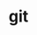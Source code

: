 ---
title: "git"
layout: cache
categories: [package, develop]
meta: {"versions": ["2.45.1", "2.45.2"], "compilers": ["apple-clang@=15.0.0", "cce@=15.0.1", "gcc@=10.2.1", "gcc@=11.1.0", "gcc@=11.4.0", "gcc@=7.3.1", "gcc@=7.5.0", "gcc@=9.4.0", "intel@=2021.10.0", "oneapi@=2024.2.0"], "oss": ["amzn2", "centos7", "rhel8", "ubuntu18.04", "ubuntu20.04", "ubuntu22.04", "ventura"], "platforms": ["darwin", "linux"], "targets": ["aarch64", "neoverse_n1", "neoverse_v1", "neoverse_v2", "ppc64le", "x86_64_v3", "x86_64_v4", "zen4"], "stacks": ["aws-isc", "aws-isc-aarch64", "aws-pcluster-x86_64_v4", "data-vis-sdk", "developer-tools", "developer-tools-manylinux2014", "e4s", "e4s-cray-rhel", "e4s-neoverse-v2", "e4s-neoverse_v1", "e4s-oneapi", "e4s-power", "e4s-rocm-external", "ml-darwin-aarch64-mps", "ml-linux-x86_64-cpu", "ml-linux-x86_64-cuda", "ml-linux-x86_64-rocm", "radiuss", "root"], "num_specs": 95, "num_specs_by_stack": {"root": 95, "ml-darwin-aarch64-mps": 2, "aws-isc-aarch64": 4, "aws-isc": 2, "aws-pcluster-x86_64_v4": 4, "developer-tools-manylinux2014": 2, "e4s-cray-rhel": 2, "developer-tools": 3, "radiuss": 2, "e4s-power": 4, "data-vis-sdk": 2, "e4s-neoverse_v1": 2, "e4s-neoverse-v2": 2, "e4s": 4, "ml-linux-x86_64-rocm": 2, "ml-linux-x86_64-cpu": 2, "e4s-rocm-external": 2, "ml-linux-x86_64-cuda": 2, "e4s-oneapi": 4}}
spec_details: [{"hash": "cepflbzjx2xcvz3cnag422jxgap2lvci", "compiler": "apple-clang@=15.0.0", "versions": ["2.45.2"], "os": "ventura", "platform": "darwin", "target": "aarch64", "variants": ["build_system=autotools", "+man", "+nls", "+perl", "+subtree", "~svn", "~tcltk"], "stacks": ["root", "ml-darwin-aarch64-mps"], "size": "-", "tarball": "https://binaries.spack.io/develop/build_cache/darwin-ventura-aarch64/apple-clang-15.0.0/git-2.45.2/darwin-ventura-aarch64-apple-clang-15.0.0-git-2.45.2-cepflbzjx2xcvz3cnag422jxgap2lvci.spack"}, {"hash": "ooc2ahzwbmnlo6fmulkovjmgmibmegds", "compiler": "apple-clang@=15.0.0", "versions": ["2.45.2"], "os": "ventura", "platform": "darwin", "target": "aarch64", "variants": ["build_system=autotools", "+man", "+nls", "+perl", "+subtree", "~svn", "~tcltk"], "stacks": ["root"], "size": "-", "tarball": "https://binaries.spack.io/develop/build_cache/darwin-ventura-aarch64/apple-clang-15.0.0/git-2.45.2/darwin-ventura-aarch64-apple-clang-15.0.0-git-2.45.2-ooc2ahzwbmnlo6fmulkovjmgmibmegds.spack"}, {"hash": "j65aowarewdokiio4wiqmzcz4yd3ihhh", "compiler": "apple-clang@=15.0.0", "versions": ["2.45.2"], "os": "ventura", "platform": "darwin", "target": "aarch64", "variants": ["build_system=autotools", "+man", "+nls", "+perl", "+subtree", "~svn", "~tcltk"], "stacks": ["root"], "size": "-", "tarball": "https://binaries.spack.io/develop/build_cache/darwin-ventura-aarch64/apple-clang-15.0.0/git-2.45.2/darwin-ventura-aarch64-apple-clang-15.0.0-git-2.45.2-j65aowarewdokiio4wiqmzcz4yd3ihhh.spack"}, {"hash": "62nloxzdzvydjhrbqhgh3d4efrab2nkn", "compiler": "apple-clang@=15.0.0", "versions": ["2.45.2"], "os": "ventura", "platform": "darwin", "target": "aarch64", "variants": ["build_system=autotools", "+man", "+nls", "+perl", "+subtree", "~svn", "~tcltk"], "stacks": ["root", "ml-darwin-aarch64-mps"], "size": "-", "tarball": "https://binaries.spack.io/develop/build_cache/darwin-ventura-aarch64/apple-clang-15.0.0/git-2.45.2/darwin-ventura-aarch64-apple-clang-15.0.0-git-2.45.2-62nloxzdzvydjhrbqhgh3d4efrab2nkn.spack"}, {"hash": "lfrvzo2wmfstb2kiybjc3k64fsafbj54", "compiler": "apple-clang@=15.0.0", "versions": ["2.45.2"], "os": "ventura", "platform": "darwin", "target": "aarch64", "variants": ["build_system=autotools", "+man", "+nls", "+perl", "+subtree", "~svn", "~tcltk"], "stacks": ["root"], "size": "-", "tarball": "https://binaries.spack.io/develop/build_cache/darwin-ventura-aarch64/apple-clang-15.0.0/git-2.45.2/darwin-ventura-aarch64-apple-clang-15.0.0-git-2.45.2-lfrvzo2wmfstb2kiybjc3k64fsafbj54.spack"}, {"hash": "yrtbssyyllvvk2ai3dx3crq25v4yrss6", "compiler": "gcc@=7.3.1", "versions": ["2.45.2"], "os": "amzn2", "platform": "linux", "target": "aarch64", "variants": ["build_system=autotools", "+man", "+nls", "+perl", "+subtree", "~svn", "~tcltk"], "stacks": ["root", "aws-isc-aarch64"], "size": "-", "tarball": "https://binaries.spack.io/develop/build_cache/linux-amzn2-aarch64/gcc-7.3.1/git-2.45.2/linux-amzn2-aarch64-gcc-7.3.1-git-2.45.2-yrtbssyyllvvk2ai3dx3crq25v4yrss6.spack"}, {"hash": "stlibac7eybyvxknrfqgwmr24x54f32x", "compiler": "gcc@=7.3.1", "versions": ["2.45.2"], "os": "amzn2", "platform": "linux", "target": "aarch64", "variants": ["build_system=autotools", "+man", "+nls", "+perl", "+subtree", "~svn", "~tcltk"], "stacks": ["root"], "size": "-", "tarball": "https://binaries.spack.io/develop/build_cache/linux-amzn2-aarch64/gcc-7.3.1/git-2.45.2/linux-amzn2-aarch64-gcc-7.3.1-git-2.45.2-stlibac7eybyvxknrfqgwmr24x54f32x.spack"}, {"hash": "axpifmd7eitt4wpkznyhoayftueaxmhg", "compiler": "gcc@=7.3.1", "versions": ["2.45.2"], "os": "amzn2", "platform": "linux", "target": "aarch64", "variants": ["build_system=autotools", "+man", "+nls", "+perl", "+subtree", "~svn", "~tcltk"], "stacks": ["root", "aws-isc-aarch64"], "size": "-", "tarball": "https://binaries.spack.io/develop/build_cache/linux-amzn2-aarch64/gcc-7.3.1/git-2.45.2/linux-amzn2-aarch64-gcc-7.3.1-git-2.45.2-axpifmd7eitt4wpkznyhoayftueaxmhg.spack"}, {"hash": "kmpvgd2d3jbvvr73ztwh7aplct4qpmqp", "compiler": "gcc@=7.3.1", "versions": ["2.45.2"], "os": "amzn2", "platform": "linux", "target": "aarch64", "variants": ["build_system=autotools", "+man", "+nls", "+perl", "+subtree", "~svn", "~tcltk"], "stacks": ["root"], "size": "-", "tarball": "https://binaries.spack.io/develop/build_cache/linux-amzn2-aarch64/gcc-7.3.1/git-2.45.2/linux-amzn2-aarch64-gcc-7.3.1-git-2.45.2-kmpvgd2d3jbvvr73ztwh7aplct4qpmqp.spack"}, {"hash": "dxqnzsryvkmkllmgsrn2zdemcr6hysgf", "compiler": "gcc@=7.3.1", "versions": ["2.45.2"], "os": "amzn2", "platform": "linux", "target": "aarch64", "variants": ["build_system=autotools", "+man", "+nls", "+perl", "+subtree", "~svn", "~tcltk"], "stacks": ["root"], "size": "-", "tarball": "https://binaries.spack.io/develop/build_cache/linux-amzn2-aarch64/gcc-7.3.1/git-2.45.2/linux-amzn2-aarch64-gcc-7.3.1-git-2.45.2-dxqnzsryvkmkllmgsrn2zdemcr6hysgf.spack"}, {"hash": "ykaa2dvpmsvsprt3fkhszkkjgu3hxaog", "compiler": "gcc@=7.3.1", "versions": ["2.45.2"], "os": "amzn2", "platform": "linux", "target": "neoverse_n1", "variants": ["build_system=autotools", "+man", "+nls", "+perl", "+subtree", "~svn", "~tcltk"], "stacks": ["root", "aws-isc-aarch64"], "size": "-", "tarball": "https://binaries.spack.io/develop/build_cache/linux-amzn2-neoverse_n1/gcc-7.3.1/git-2.45.2/linux-amzn2-neoverse_n1-gcc-7.3.1-git-2.45.2-ykaa2dvpmsvsprt3fkhszkkjgu3hxaog.spack"}, {"hash": "lcokoqerxzdwtdjmbhmdwleiqeydza2z", "compiler": "gcc@=7.3.1", "versions": ["2.45.2"], "os": "amzn2", "platform": "linux", "target": "neoverse_n1", "variants": ["build_system=autotools", "+man", "+nls", "+perl", "+subtree", "~svn", "~tcltk"], "stacks": ["root", "aws-isc-aarch64"], "size": "-", "tarball": "https://binaries.spack.io/develop/build_cache/linux-amzn2-neoverse_n1/gcc-7.3.1/git-2.45.2/linux-amzn2-neoverse_n1-gcc-7.3.1-git-2.45.2-lcokoqerxzdwtdjmbhmdwleiqeydza2z.spack"}, {"hash": "uhuonextbrraqd5kz65kegwfxsqaeeyr", "compiler": "gcc@=7.3.1", "versions": ["2.45.2"], "os": "amzn2", "platform": "linux", "target": "neoverse_n1", "variants": ["build_system=autotools", "+man", "+nls", "+perl", "+subtree", "~svn", "~tcltk"], "stacks": ["root"], "size": "-", "tarball": "https://binaries.spack.io/develop/build_cache/linux-amzn2-neoverse_n1/gcc-7.3.1/git-2.45.2/linux-amzn2-neoverse_n1-gcc-7.3.1-git-2.45.2-uhuonextbrraqd5kz65kegwfxsqaeeyr.spack"}, {"hash": "fdabo5y3swazgb2zvk35iuq7f4e634l7", "compiler": "gcc@=7.3.1", "versions": ["2.45.2"], "os": "amzn2", "platform": "linux", "target": "neoverse_n1", "variants": ["build_system=autotools", "+man", "+nls", "+perl", "+subtree", "~svn", "~tcltk"], "stacks": ["root"], "size": "-", "tarball": "https://binaries.spack.io/develop/build_cache/linux-amzn2-neoverse_n1/gcc-7.3.1/git-2.45.2/linux-amzn2-neoverse_n1-gcc-7.3.1-git-2.45.2-fdabo5y3swazgb2zvk35iuq7f4e634l7.spack"}, {"hash": "dsii5pxeud4r3hfaxzr7gfdqmqfjnycv", "compiler": "gcc@=7.3.1", "versions": ["2.45.2"], "os": "amzn2", "platform": "linux", "target": "neoverse_n1", "variants": ["build_system=autotools", "+man", "+nls", "+perl", "+subtree", "~svn", "~tcltk"], "stacks": ["root"], "size": "-", "tarball": "https://binaries.spack.io/develop/build_cache/linux-amzn2-neoverse_n1/gcc-7.3.1/git-2.45.2/linux-amzn2-neoverse_n1-gcc-7.3.1-git-2.45.2-dsii5pxeud4r3hfaxzr7gfdqmqfjnycv.spack"}, {"hash": "x32lomhxdjazmo5rngey3l3ksaceqbwe", "compiler": "gcc@=7.3.1", "versions": ["2.45.2"], "os": "amzn2", "platform": "linux", "target": "x86_64_v3", "variants": ["build_system=autotools", "+man", "+nls", "+perl", "+subtree", "~svn", "~tcltk"], "stacks": ["aws-isc", "root"], "size": "-", "tarball": "https://binaries.spack.io/develop/build_cache/linux-amzn2-x86_64_v3/gcc-7.3.1/git-2.45.2/linux-amzn2-x86_64_v3-gcc-7.3.1-git-2.45.2-x32lomhxdjazmo5rngey3l3ksaceqbwe.spack"}, {"hash": "gx2lshtvyqay7ql6bmmdyv3t26lbokxk", "compiler": "gcc@=7.3.1", "versions": ["2.45.2"], "os": "amzn2", "platform": "linux", "target": "x86_64_v3", "variants": ["build_system=autotools", "+man", "+nls", "+perl", "+subtree", "~svn", "~tcltk"], "stacks": ["root"], "size": "-", "tarball": "https://binaries.spack.io/develop/build_cache/linux-amzn2-x86_64_v3/gcc-7.3.1/git-2.45.2/linux-amzn2-x86_64_v3-gcc-7.3.1-git-2.45.2-gx2lshtvyqay7ql6bmmdyv3t26lbokxk.spack"}, {"hash": "6rttd4epogpkkug4nozov7d4g5cozce3", "compiler": "gcc@=7.3.1", "versions": ["2.45.2"], "os": "amzn2", "platform": "linux", "target": "x86_64_v3", "variants": ["build_system=autotools", "+man", "+nls", "+perl", "+subtree", "~svn", "~tcltk"], "stacks": ["root"], "size": "-", "tarball": "https://binaries.spack.io/develop/build_cache/linux-amzn2-x86_64_v3/gcc-7.3.1/git-2.45.2/linux-amzn2-x86_64_v3-gcc-7.3.1-git-2.45.2-6rttd4epogpkkug4nozov7d4g5cozce3.spack"}, {"hash": "ceegesrrbzv7tfixbdvrkqjwcbpywm54", "compiler": "gcc@=7.3.1", "versions": ["2.45.2"], "os": "amzn2", "platform": "linux", "target": "x86_64_v3", "variants": ["build_system=autotools", "+man", "+nls", "+perl", "+subtree", "~svn", "~tcltk"], "stacks": ["root"], "size": "-", "tarball": "https://binaries.spack.io/develop/build_cache/linux-amzn2-x86_64_v3/gcc-7.3.1/git-2.45.2/linux-amzn2-x86_64_v3-gcc-7.3.1-git-2.45.2-ceegesrrbzv7tfixbdvrkqjwcbpywm54.spack"}, {"hash": "xbj24whsqjzqcarwirkzg3dg33uqus35", "compiler": "gcc@=7.3.1", "versions": ["2.45.2"], "os": "amzn2", "platform": "linux", "target": "x86_64_v3", "variants": ["build_system=autotools", "+man", "+nls", "+perl", "+subtree", "~svn", "~tcltk"], "stacks": ["aws-isc", "root"], "size": "-", "tarball": "https://binaries.spack.io/develop/build_cache/linux-amzn2-x86_64_v3/gcc-7.3.1/git-2.45.2/linux-amzn2-x86_64_v3-gcc-7.3.1-git-2.45.2-xbj24whsqjzqcarwirkzg3dg33uqus35.spack"}, {"hash": "oecfqlhbcmkwmu3dj3uijkxcxjdecdw2", "compiler": "intel@=2021.10.0", "versions": ["2.45.2"], "os": "amzn2", "platform": "linux", "target": "x86_64_v3", "variants": ["build_system=autotools", "+man", "+nls", "+perl", "+subtree", "~svn", "~tcltk"], "stacks": ["root"], "size": "-", "tarball": "https://binaries.spack.io/develop/build_cache/linux-amzn2-x86_64_v3/intel-2021.10.0/git-2.45.2/linux-amzn2-x86_64_v3-intel-2021.10.0-git-2.45.2-oecfqlhbcmkwmu3dj3uijkxcxjdecdw2.spack"}, {"hash": "2qsuwqbhgupxynzhkz6qfiavewcqrhot", "compiler": "intel@=2021.10.0", "versions": ["2.45.2"], "os": "amzn2", "platform": "linux", "target": "x86_64_v3", "variants": ["build_system=autotools", "+man", "+nls", "+perl", "+subtree", "~svn", "~tcltk"], "stacks": ["root", "aws-pcluster-x86_64_v4"], "size": "-", "tarball": "https://binaries.spack.io/develop/build_cache/linux-amzn2-x86_64_v3/intel-2021.10.0/git-2.45.2/linux-amzn2-x86_64_v3-intel-2021.10.0-git-2.45.2-2qsuwqbhgupxynzhkz6qfiavewcqrhot.spack"}, {"hash": "56wcquwhj4sngchjliu36kwsofl2umbl", "compiler": "intel@=2021.10.0", "versions": ["2.45.2"], "os": "amzn2", "platform": "linux", "target": "x86_64_v3", "variants": ["build_system=autotools", "+man", "+nls", "+perl", "+subtree", "~svn", "~tcltk"], "stacks": ["root", "aws-pcluster-x86_64_v4"], "size": "-", "tarball": "https://binaries.spack.io/develop/build_cache/linux-amzn2-x86_64_v3/intel-2021.10.0/git-2.45.2/linux-amzn2-x86_64_v3-intel-2021.10.0-git-2.45.2-56wcquwhj4sngchjliu36kwsofl2umbl.spack"}, {"hash": "ojlfdtt7uxjfbq6hwrxoviypxsbq45az", "compiler": "intel@=2021.10.0", "versions": ["2.45.2"], "os": "amzn2", "platform": "linux", "target": "x86_64_v3", "variants": ["build_system=autotools", "+man", "+nls", "+perl", "+subtree", "~svn", "~tcltk"], "stacks": ["root"], "size": "-", "tarball": "https://binaries.spack.io/develop/build_cache/linux-amzn2-x86_64_v3/intel-2021.10.0/git-2.45.2/linux-amzn2-x86_64_v3-intel-2021.10.0-git-2.45.2-ojlfdtt7uxjfbq6hwrxoviypxsbq45az.spack"}, {"hash": "plsiaex7ffn5f2b734232kepn74s5plq", "compiler": "intel@=2021.10.0", "versions": ["2.45.2"], "os": "amzn2", "platform": "linux", "target": "x86_64_v3", "variants": ["build_system=autotools", "+man", "+nls", "+perl", "+subtree", "~svn", "~tcltk"], "stacks": ["root"], "size": "-", "tarball": "https://binaries.spack.io/develop/build_cache/linux-amzn2-x86_64_v3/intel-2021.10.0/git-2.45.2/linux-amzn2-x86_64_v3-intel-2021.10.0-git-2.45.2-plsiaex7ffn5f2b734232kepn74s5plq.spack"}, {"hash": "7ai4sjuxucodm33iaaul2355epli3c5j", "compiler": "intel@=2021.10.0", "versions": ["2.45.2"], "os": "amzn2", "platform": "linux", "target": "x86_64_v4", "variants": ["build_system=autotools", "+man", "+nls", "+perl", "+subtree", "~svn", "~tcltk"], "stacks": ["root", "aws-pcluster-x86_64_v4"], "size": "-", "tarball": "https://binaries.spack.io/develop/build_cache/linux-amzn2-x86_64_v4/intel-2021.10.0/git-2.45.2/linux-amzn2-x86_64_v4-intel-2021.10.0-git-2.45.2-7ai4sjuxucodm33iaaul2355epli3c5j.spack"}, {"hash": "mdxst7qcrp6i5wdcaucs4yoj6ajxb3yf", "compiler": "intel@=2021.10.0", "versions": ["2.45.2"], "os": "amzn2", "platform": "linux", "target": "x86_64_v4", "variants": ["build_system=autotools", "+man", "+nls", "+perl", "+subtree", "~svn", "~tcltk"], "stacks": ["root"], "size": "-", "tarball": "https://binaries.spack.io/develop/build_cache/linux-amzn2-x86_64_v4/intel-2021.10.0/git-2.45.2/linux-amzn2-x86_64_v4-intel-2021.10.0-git-2.45.2-mdxst7qcrp6i5wdcaucs4yoj6ajxb3yf.spack"}, {"hash": "222jvzlejljzsaa26e5kjj27fnoti7hy", "compiler": "intel@=2021.10.0", "versions": ["2.45.2"], "os": "amzn2", "platform": "linux", "target": "x86_64_v4", "variants": ["build_system=autotools", "+man", "+nls", "+perl", "+subtree", "~svn", "~tcltk"], "stacks": ["root"], "size": "-", "tarball": "https://binaries.spack.io/develop/build_cache/linux-amzn2-x86_64_v4/intel-2021.10.0/git-2.45.2/linux-amzn2-x86_64_v4-intel-2021.10.0-git-2.45.2-222jvzlejljzsaa26e5kjj27fnoti7hy.spack"}, {"hash": "oub4xn3e3vamqwlhkl7o5cdnydmqc5sl", "compiler": "intel@=2021.10.0", "versions": ["2.45.2"], "os": "amzn2", "platform": "linux", "target": "x86_64_v4", "variants": ["build_system=autotools", "+man", "+nls", "+perl", "+subtree", "~svn", "~tcltk"], "stacks": ["root"], "size": "-", "tarball": "https://binaries.spack.io/develop/build_cache/linux-amzn2-x86_64_v4/intel-2021.10.0/git-2.45.2/linux-amzn2-x86_64_v4-intel-2021.10.0-git-2.45.2-oub4xn3e3vamqwlhkl7o5cdnydmqc5sl.spack"}, {"hash": "xbzrz5mrgauzwy6onzaqxs56jhbiunj6", "compiler": "intel@=2021.10.0", "versions": ["2.45.2"], "os": "amzn2", "platform": "linux", "target": "x86_64_v4", "variants": ["build_system=autotools", "+man", "+nls", "+perl", "+subtree", "~svn", "~tcltk"], "stacks": ["root", "aws-pcluster-x86_64_v4"], "size": "-", "tarball": "https://binaries.spack.io/develop/build_cache/linux-amzn2-x86_64_v4/intel-2021.10.0/git-2.45.2/linux-amzn2-x86_64_v4-intel-2021.10.0-git-2.45.2-xbzrz5mrgauzwy6onzaqxs56jhbiunj6.spack"}, {"hash": "nvadw4ayqmmweacyevhbr7eafwincx3a", "compiler": "gcc@=10.2.1", "versions": ["2.45.2"], "os": "centos7", "platform": "linux", "target": "x86_64_v3", "variants": ["build_system=autotools", "+man", "+nls", "+perl", "+subtree", "~svn", "~tcltk"], "stacks": ["root"], "size": "-", "tarball": "https://binaries.spack.io/develop/build_cache/linux-centos7-x86_64_v3/gcc-10.2.1/git-2.45.2/linux-centos7-x86_64_v3-gcc-10.2.1-git-2.45.2-nvadw4ayqmmweacyevhbr7eafwincx3a.spack"}, {"hash": "6oumy6rbkiwgjg4sx3cohwueg5y25ohh", "compiler": "gcc@=10.2.1", "versions": ["2.45.2"], "os": "centos7", "platform": "linux", "target": "x86_64_v3", "variants": ["build_system=autotools", "+man", "+nls", "+perl", "+subtree", "~svn", "~tcltk"], "stacks": ["root"], "size": "-", "tarball": "https://binaries.spack.io/develop/build_cache/linux-centos7-x86_64_v3/gcc-10.2.1/git-2.45.2/linux-centos7-x86_64_v3-gcc-10.2.1-git-2.45.2-6oumy6rbkiwgjg4sx3cohwueg5y25ohh.spack"}, {"hash": "ybkyn3bnsj7rathou4gvo6gqftbcy5du", "compiler": "gcc@=10.2.1", "versions": ["2.45.2"], "os": "centos7", "platform": "linux", "target": "x86_64_v3", "variants": ["build_system=autotools", "+man", "+nls", "+perl", "+subtree", "~svn", "~tcltk"], "stacks": ["root", "developer-tools-manylinux2014"], "size": "-", "tarball": "https://binaries.spack.io/develop/build_cache/linux-centos7-x86_64_v3/gcc-10.2.1/git-2.45.2/linux-centos7-x86_64_v3-gcc-10.2.1-git-2.45.2-ybkyn3bnsj7rathou4gvo6gqftbcy5du.spack"}, {"hash": "uci7wssvw4mlcgh3jm4zkg7gbihcfzy3", "compiler": "gcc@=10.2.1", "versions": ["2.45.2"], "os": "centos7", "platform": "linux", "target": "x86_64_v3", "variants": ["build_system=autotools", "+man", "+nls", "+perl", "+subtree", "~svn", "~tcltk"], "stacks": ["root"], "size": "-", "tarball": "https://binaries.spack.io/develop/build_cache/linux-centos7-x86_64_v3/gcc-10.2.1/git-2.45.2/linux-centos7-x86_64_v3-gcc-10.2.1-git-2.45.2-uci7wssvw4mlcgh3jm4zkg7gbihcfzy3.spack"}, {"hash": "y2223duyjfpwwyhjmcn5b75hv2busr6f", "compiler": "gcc@=10.2.1", "versions": ["2.45.2"], "os": "centos7", "platform": "linux", "target": "x86_64_v3", "variants": ["build_system=autotools", "+man", "+nls", "+perl", "+subtree", "~svn", "~tcltk"], "stacks": ["root", "developer-tools-manylinux2014"], "size": "-", "tarball": "https://binaries.spack.io/develop/build_cache/linux-centos7-x86_64_v3/gcc-10.2.1/git-2.45.2/linux-centos7-x86_64_v3-gcc-10.2.1-git-2.45.2-y2223duyjfpwwyhjmcn5b75hv2busr6f.spack"}, {"hash": "jucodyuc5ggn75mnwa4syqoul55nqgzl", "compiler": "cce@=15.0.1", "versions": ["2.45.2"], "os": "rhel8", "platform": "linux", "target": "zen4", "variants": ["build_system=autotools", "+man", "+nls", "+perl", "+subtree", "~svn", "~tcltk"], "stacks": ["root", "e4s-cray-rhel"], "size": "-", "tarball": "https://binaries.spack.io/develop/build_cache/linux-rhel8-zen4/cce-15.0.1/git-2.45.2/linux-rhel8-zen4-cce-15.0.1-git-2.45.2-jucodyuc5ggn75mnwa4syqoul55nqgzl.spack"}, {"hash": "3v3tkousesdzwn2z2hbz3jabshenhgx3", "compiler": "cce@=15.0.1", "versions": ["2.45.2"], "os": "rhel8", "platform": "linux", "target": "zen4", "variants": ["build_system=autotools", "+man", "+nls", "+perl", "+subtree", "~svn", "~tcltk"], "stacks": ["root"], "size": "-", "tarball": "https://binaries.spack.io/develop/build_cache/linux-rhel8-zen4/cce-15.0.1/git-2.45.2/linux-rhel8-zen4-cce-15.0.1-git-2.45.2-3v3tkousesdzwn2z2hbz3jabshenhgx3.spack"}, {"hash": "lf3tva6jxtjuitgaovs6dh2bpoj4cl5h", "compiler": "cce@=15.0.1", "versions": ["2.45.2"], "os": "rhel8", "platform": "linux", "target": "zen4", "variants": ["build_system=autotools", "+man", "+nls", "+perl", "+subtree", "~svn", "~tcltk"], "stacks": ["root"], "size": "-", "tarball": "https://binaries.spack.io/develop/build_cache/linux-rhel8-zen4/cce-15.0.1/git-2.45.2/linux-rhel8-zen4-cce-15.0.1-git-2.45.2-lf3tva6jxtjuitgaovs6dh2bpoj4cl5h.spack"}, {"hash": "jyu5mmptrd7pxxkji3aqyhxnywfbldaj", "compiler": "cce@=15.0.1", "versions": ["2.45.2"], "os": "rhel8", "platform": "linux", "target": "zen4", "variants": ["build_system=autotools", "+man", "+nls", "+perl", "+subtree", "~svn", "~tcltk"], "stacks": ["root"], "size": "-", "tarball": "https://binaries.spack.io/develop/build_cache/linux-rhel8-zen4/cce-15.0.1/git-2.45.2/linux-rhel8-zen4-cce-15.0.1-git-2.45.2-jyu5mmptrd7pxxkji3aqyhxnywfbldaj.spack"}, {"hash": "lpan7g3fyfyvobmyzcavtorhyf4psvym", "compiler": "cce@=15.0.1", "versions": ["2.45.2"], "os": "rhel8", "platform": "linux", "target": "zen4", "variants": ["build_system=autotools", "+man", "+nls", "+perl", "+subtree", "~svn", "~tcltk"], "stacks": ["root", "e4s-cray-rhel"], "size": "-", "tarball": "https://binaries.spack.io/develop/build_cache/linux-rhel8-zen4/cce-15.0.1/git-2.45.2/linux-rhel8-zen4-cce-15.0.1-git-2.45.2-lpan7g3fyfyvobmyzcavtorhyf4psvym.spack"}, {"hash": "l3byq7i4er25fqxsrykvsp4ckxei7vhq", "compiler": "gcc@=7.5.0", "versions": ["2.45.1"], "os": "ubuntu18.04", "platform": "linux", "target": "x86_64_v3", "variants": ["build_system=autotools", "+man", "+nls", "+perl", "+subtree", "~svn", "~tcltk"], "stacks": ["root", "developer-tools"], "size": "-", "tarball": "https://binaries.spack.io/develop/build_cache/linux-ubuntu18.04-x86_64_v3/gcc-7.5.0/git-2.45.1/linux-ubuntu18.04-x86_64_v3-gcc-7.5.0-git-2.45.1-l3byq7i4er25fqxsrykvsp4ckxei7vhq.spack"}, {"hash": "vhy4zhcb3yuzojhgei5gfc7h64kzff2e", "compiler": "gcc@=7.5.0", "versions": ["2.45.1"], "os": "ubuntu18.04", "platform": "linux", "target": "x86_64_v3", "variants": ["build_system=autotools", "+man", "+nls", "+perl", "+subtree", "~svn", "~tcltk"], "stacks": ["root", "developer-tools"], "size": "-", "tarball": "https://binaries.spack.io/develop/build_cache/linux-ubuntu18.04-x86_64_v3/gcc-7.5.0/git-2.45.1/linux-ubuntu18.04-x86_64_v3-gcc-7.5.0-git-2.45.1-vhy4zhcb3yuzojhgei5gfc7h64kzff2e.spack"}, {"hash": "47ghxokmxgcrut2e2adkuauij27xp23z", "compiler": "gcc@=7.5.0", "versions": ["2.45.1"], "os": "ubuntu18.04", "platform": "linux", "target": "x86_64_v3", "variants": ["build_system=autotools", "+man", "+nls", "+perl", "+subtree", "~svn", "~tcltk"], "stacks": ["root", "developer-tools"], "size": "-", "tarball": "https://binaries.spack.io/develop/build_cache/linux-ubuntu18.04-x86_64_v3/gcc-7.5.0/git-2.45.1/linux-ubuntu18.04-x86_64_v3-gcc-7.5.0-git-2.45.1-47ghxokmxgcrut2e2adkuauij27xp23z.spack"}, {"hash": "2sj6rlq2e2vzz5ikot5rnz6v2wszyped", "compiler": "gcc@=7.5.0", "versions": ["2.45.2"], "os": "ubuntu18.04", "platform": "linux", "target": "x86_64_v3", "variants": ["build_system=autotools", "+man", "+nls", "+perl", "+subtree", "~svn", "~tcltk"], "stacks": ["root"], "size": "-", "tarball": "https://binaries.spack.io/develop/build_cache/linux-ubuntu18.04-x86_64_v3/gcc-7.5.0/git-2.45.2/linux-ubuntu18.04-x86_64_v3-gcc-7.5.0-git-2.45.2-2sj6rlq2e2vzz5ikot5rnz6v2wszyped.spack"}, {"hash": "pj7zogywqsqlz4qwnozz6cz5nxzqok25", "compiler": "gcc@=7.5.0", "versions": ["2.45.2"], "os": "ubuntu18.04", "platform": "linux", "target": "x86_64_v3", "variants": ["build_system=autotools", "+man", "+nls", "+perl", "+subtree", "~svn", "~tcltk"], "stacks": ["root", "radiuss"], "size": "-", "tarball": "https://binaries.spack.io/develop/build_cache/linux-ubuntu18.04-x86_64_v3/gcc-7.5.0/git-2.45.2/linux-ubuntu18.04-x86_64_v3-gcc-7.5.0-git-2.45.2-pj7zogywqsqlz4qwnozz6cz5nxzqok25.spack"}, {"hash": "rvok2t5ypvlyoeailtvczkobmivaidqh", "compiler": "gcc@=7.5.0", "versions": ["2.45.2"], "os": "ubuntu18.04", "platform": "linux", "target": "x86_64_v3", "variants": ["build_system=autotools", "+man", "+nls", "+perl", "+subtree", "~svn", "~tcltk"], "stacks": ["root"], "size": "-", "tarball": "https://binaries.spack.io/develop/build_cache/linux-ubuntu18.04-x86_64_v3/gcc-7.5.0/git-2.45.2/linux-ubuntu18.04-x86_64_v3-gcc-7.5.0-git-2.45.2-rvok2t5ypvlyoeailtvczkobmivaidqh.spack"}, {"hash": "kt7wwevbg37zxuzprychh7522ldlyech", "compiler": "gcc@=7.5.0", "versions": ["2.45.2"], "os": "ubuntu18.04", "platform": "linux", "target": "x86_64_v3", "variants": ["build_system=autotools", "+man", "+nls", "+perl", "+subtree", "~svn", "~tcltk"], "stacks": ["root", "radiuss"], "size": "-", "tarball": "https://binaries.spack.io/develop/build_cache/linux-ubuntu18.04-x86_64_v3/gcc-7.5.0/git-2.45.2/linux-ubuntu18.04-x86_64_v3-gcc-7.5.0-git-2.45.2-kt7wwevbg37zxuzprychh7522ldlyech.spack"}, {"hash": "rhaljhryim7ifjsvbucznyrreayiewc2", "compiler": "gcc@=7.5.0", "versions": ["2.45.2"], "os": "ubuntu18.04", "platform": "linux", "target": "x86_64_v3", "variants": ["build_system=autotools", "+man", "+nls", "+perl", "+subtree", "~svn", "~tcltk"], "stacks": ["root"], "size": "-", "tarball": "https://binaries.spack.io/develop/build_cache/linux-ubuntu18.04-x86_64_v3/gcc-7.5.0/git-2.45.2/linux-ubuntu18.04-x86_64_v3-gcc-7.5.0-git-2.45.2-rhaljhryim7ifjsvbucznyrreayiewc2.spack"}, {"hash": "hrs5pmua4fpiqqxgjfpoonhj4c7uygwi", "compiler": "gcc@=9.4.0", "versions": ["2.45.2"], "os": "ubuntu20.04", "platform": "linux", "target": "ppc64le", "variants": ["build_system=autotools", "+man", "+nls", "+perl", "+subtree", "~svn", "~tcltk"], "stacks": ["root"], "size": "-", "tarball": "https://binaries.spack.io/develop/build_cache/linux-ubuntu20.04-ppc64le/gcc-9.4.0/git-2.45.2/linux-ubuntu20.04-ppc64le-gcc-9.4.0-git-2.45.2-hrs5pmua4fpiqqxgjfpoonhj4c7uygwi.spack"}, {"hash": "h2dnwjws55dv7uvw7jodjetosdrwsitv", "compiler": "gcc@=9.4.0", "versions": ["2.45.2"], "os": "ubuntu20.04", "platform": "linux", "target": "ppc64le", "variants": ["build_system=autotools", "+man", "+nls", "+perl", "+subtree", "~svn", "~tcltk"], "stacks": ["root"], "size": "-", "tarball": "https://binaries.spack.io/develop/build_cache/linux-ubuntu20.04-ppc64le/gcc-9.4.0/git-2.45.2/linux-ubuntu20.04-ppc64le-gcc-9.4.0-git-2.45.2-h2dnwjws55dv7uvw7jodjetosdrwsitv.spack"}, {"hash": "pygftjdtszwoa6u2imtfk2zvqfomg2g6", "compiler": "gcc@=9.4.0", "versions": ["2.45.2"], "os": "ubuntu20.04", "platform": "linux", "target": "ppc64le", "variants": ["build_system=autotools", "+man", "+nls", "+perl", "+subtree", "~svn", "~tcltk"], "stacks": ["root"], "size": "-", "tarball": "https://binaries.spack.io/develop/build_cache/linux-ubuntu20.04-ppc64le/gcc-9.4.0/git-2.45.2/linux-ubuntu20.04-ppc64le-gcc-9.4.0-git-2.45.2-pygftjdtszwoa6u2imtfk2zvqfomg2g6.spack"}, {"hash": "x3jihde7lpsbvrybticw2qr6pxsddkod", "compiler": "gcc@=9.4.0", "versions": ["2.45.2"], "os": "ubuntu20.04", "platform": "linux", "target": "ppc64le", "variants": ["build_system=autotools", "+man", "+nls", "+perl", "+subtree", "~svn", "~tcltk"], "stacks": ["root", "e4s-power"], "size": "-", "tarball": "https://binaries.spack.io/develop/build_cache/linux-ubuntu20.04-ppc64le/gcc-9.4.0/git-2.45.2/linux-ubuntu20.04-ppc64le-gcc-9.4.0-git-2.45.2-x3jihde7lpsbvrybticw2qr6pxsddkod.spack"}, {"hash": "wkolvxingeumpd3rbkakut7co4aoktl7", "compiler": "gcc@=9.4.0", "versions": ["2.45.2"], "os": "ubuntu20.04", "platform": "linux", "target": "ppc64le", "variants": ["build_system=autotools", "+man", "+nls", "+perl", "+subtree", "~svn", "~tcltk"], "stacks": ["root", "e4s-power"], "size": "-", "tarball": "https://binaries.spack.io/develop/build_cache/linux-ubuntu20.04-ppc64le/gcc-9.4.0/git-2.45.2/linux-ubuntu20.04-ppc64le-gcc-9.4.0-git-2.45.2-wkolvxingeumpd3rbkakut7co4aoktl7.spack"}, {"hash": "6yaueiwfyxjooe6z4ghurhy2ewnybrsk", "compiler": "gcc@=9.4.0", "versions": ["2.45.2"], "os": "ubuntu20.04", "platform": "linux", "target": "ppc64le", "variants": ["build_system=autotools", "+man", "+nls", "+perl", "+subtree", "~svn", "~tcltk"], "stacks": ["root"], "size": "-", "tarball": "https://binaries.spack.io/develop/build_cache/linux-ubuntu20.04-ppc64le/gcc-9.4.0/git-2.45.2/linux-ubuntu20.04-ppc64le-gcc-9.4.0-git-2.45.2-6yaueiwfyxjooe6z4ghurhy2ewnybrsk.spack"}, {"hash": "hoieypqhbc5io5cpc2cdz2gbkmgtewgh", "compiler": "gcc@=9.4.0", "versions": ["2.45.2"], "os": "ubuntu20.04", "platform": "linux", "target": "ppc64le", "variants": ["build_system=autotools", "+man", "+nls", "+perl", "+subtree", "~svn", "~tcltk"], "stacks": ["root", "e4s-power"], "size": "-", "tarball": "https://binaries.spack.io/develop/build_cache/linux-ubuntu20.04-ppc64le/gcc-9.4.0/git-2.45.2/linux-ubuntu20.04-ppc64le-gcc-9.4.0-git-2.45.2-hoieypqhbc5io5cpc2cdz2gbkmgtewgh.spack"}, {"hash": "tgg2nvwqrksxrvmlfxbkubomo4mgfcpc", "compiler": "gcc@=9.4.0", "versions": ["2.45.2"], "os": "ubuntu20.04", "platform": "linux", "target": "ppc64le", "variants": ["build_system=autotools", "+man", "+nls", "+perl", "+subtree", "~svn", "~tcltk"], "stacks": ["root", "e4s-power"], "size": "-", "tarball": "https://binaries.spack.io/develop/build_cache/linux-ubuntu20.04-ppc64le/gcc-9.4.0/git-2.45.2/linux-ubuntu20.04-ppc64le-gcc-9.4.0-git-2.45.2-tgg2nvwqrksxrvmlfxbkubomo4mgfcpc.spack"}, {"hash": "l6epyefnpkirdudapl3sp4ce6xpi5szc", "compiler": "gcc@=9.4.0", "versions": ["2.45.2"], "os": "ubuntu20.04", "platform": "linux", "target": "ppc64le", "variants": ["build_system=autotools", "+man", "+nls", "+perl", "+subtree", "~svn", "~tcltk"], "stacks": ["root"], "size": "-", "tarball": "https://binaries.spack.io/develop/build_cache/linux-ubuntu20.04-ppc64le/gcc-9.4.0/git-2.45.2/linux-ubuntu20.04-ppc64le-gcc-9.4.0-git-2.45.2-l6epyefnpkirdudapl3sp4ce6xpi5szc.spack"}, {"hash": "mj4ec4sv2oqdc4g4nj3pqcvedm7lgw7z", "compiler": "gcc@=9.4.0", "versions": ["2.45.2"], "os": "ubuntu20.04", "platform": "linux", "target": "ppc64le", "variants": ["build_system=autotools", "+man", "+nls", "+perl", "+subtree", "~svn", "~tcltk"], "stacks": ["root"], "size": "-", "tarball": "https://binaries.spack.io/develop/build_cache/linux-ubuntu20.04-ppc64le/gcc-9.4.0/git-2.45.2/linux-ubuntu20.04-ppc64le-gcc-9.4.0-git-2.45.2-mj4ec4sv2oqdc4g4nj3pqcvedm7lgw7z.spack"}, {"hash": "brzfquarf56wnxtxlon7yw7snva5csza", "compiler": "gcc@=11.1.0", "versions": ["2.45.2"], "os": "ubuntu20.04", "platform": "linux", "target": "x86_64_v3", "variants": ["build_system=autotools", "+man", "+nls", "+perl", "+subtree", "~svn", "~tcltk"], "stacks": ["root", "data-vis-sdk"], "size": "-", "tarball": "https://binaries.spack.io/develop/build_cache/linux-ubuntu20.04-x86_64_v3/gcc-11.1.0/git-2.45.2/linux-ubuntu20.04-x86_64_v3-gcc-11.1.0-git-2.45.2-brzfquarf56wnxtxlon7yw7snva5csza.spack"}, {"hash": "fv75nmw2ww3fem7z4uil2ao5ltpksfep", "compiler": "gcc@=11.1.0", "versions": ["2.45.2"], "os": "ubuntu20.04", "platform": "linux", "target": "x86_64_v3", "variants": ["build_system=autotools", "+man", "+nls", "+perl", "+subtree", "~svn", "~tcltk"], "stacks": ["root"], "size": "-", "tarball": "https://binaries.spack.io/develop/build_cache/linux-ubuntu20.04-x86_64_v3/gcc-11.1.0/git-2.45.2/linux-ubuntu20.04-x86_64_v3-gcc-11.1.0-git-2.45.2-fv75nmw2ww3fem7z4uil2ao5ltpksfep.spack"}, {"hash": "4fo7rr2acvzyczscygafqy74tlxjqqdk", "compiler": "gcc@=11.1.0", "versions": ["2.45.2"], "os": "ubuntu20.04", "platform": "linux", "target": "x86_64_v3", "variants": ["build_system=autotools", "+man", "+nls", "+perl", "+subtree", "~svn", "~tcltk"], "stacks": ["root", "data-vis-sdk"], "size": "-", "tarball": "https://binaries.spack.io/develop/build_cache/linux-ubuntu20.04-x86_64_v3/gcc-11.1.0/git-2.45.2/linux-ubuntu20.04-x86_64_v3-gcc-11.1.0-git-2.45.2-4fo7rr2acvzyczscygafqy74tlxjqqdk.spack"}, {"hash": "t6crqayd2c37t6ezaeeixtatqpafhazt", "compiler": "gcc@=11.1.0", "versions": ["2.45.2"], "os": "ubuntu20.04", "platform": "linux", "target": "x86_64_v3", "variants": ["build_system=autotools", "+man", "+nls", "+perl", "+subtree", "~svn", "~tcltk"], "stacks": ["root"], "size": "-", "tarball": "https://binaries.spack.io/develop/build_cache/linux-ubuntu20.04-x86_64_v3/gcc-11.1.0/git-2.45.2/linux-ubuntu20.04-x86_64_v3-gcc-11.1.0-git-2.45.2-t6crqayd2c37t6ezaeeixtatqpafhazt.spack"}, {"hash": "q3mmmndeypirnzomggganqwtxnu6oszf", "compiler": "gcc@=11.1.0", "versions": ["2.45.2"], "os": "ubuntu20.04", "platform": "linux", "target": "x86_64_v3", "variants": ["build_system=autotools", "+man", "+nls", "+perl", "+subtree", "~svn", "~tcltk"], "stacks": ["root"], "size": "-", "tarball": "https://binaries.spack.io/develop/build_cache/linux-ubuntu20.04-x86_64_v3/gcc-11.1.0/git-2.45.2/linux-ubuntu20.04-x86_64_v3-gcc-11.1.0-git-2.45.2-q3mmmndeypirnzomggganqwtxnu6oszf.spack"}, {"hash": "yzbfmg2cbrkhoefsixnrizsz2poylyoi", "compiler": "gcc@=11.4.0", "versions": ["2.45.2"], "os": "ubuntu22.04", "platform": "linux", "target": "neoverse_v1", "variants": ["build_system=autotools", "+man", "+nls", "+perl", "+subtree", "~svn", "~tcltk"], "stacks": ["root", "e4s-neoverse_v1"], "size": "-", "tarball": "https://binaries.spack.io/develop/build_cache/linux-ubuntu22.04-neoverse_v1/gcc-11.4.0/git-2.45.2/linux-ubuntu22.04-neoverse_v1-gcc-11.4.0-git-2.45.2-yzbfmg2cbrkhoefsixnrizsz2poylyoi.spack"}, {"hash": "jypzphsrdafjrgcpf45ktkluky4b75rv", "compiler": "gcc@=11.4.0", "versions": ["2.45.2"], "os": "ubuntu22.04", "platform": "linux", "target": "neoverse_v1", "variants": ["build_system=autotools", "+man", "+nls", "+perl", "+subtree", "~svn", "~tcltk"], "stacks": ["root"], "size": "-", "tarball": "https://binaries.spack.io/develop/build_cache/linux-ubuntu22.04-neoverse_v1/gcc-11.4.0/git-2.45.2/linux-ubuntu22.04-neoverse_v1-gcc-11.4.0-git-2.45.2-jypzphsrdafjrgcpf45ktkluky4b75rv.spack"}, {"hash": "k2m3mu7k5isgjjxn5ipepbt3utswz6xw", "compiler": "gcc@=11.4.0", "versions": ["2.45.2"], "os": "ubuntu22.04", "platform": "linux", "target": "neoverse_v1", "variants": ["build_system=autotools", "+man", "+nls", "+perl", "+subtree", "~svn", "~tcltk"], "stacks": ["root", "e4s-neoverse_v1"], "size": "-", "tarball": "https://binaries.spack.io/develop/build_cache/linux-ubuntu22.04-neoverse_v1/gcc-11.4.0/git-2.45.2/linux-ubuntu22.04-neoverse_v1-gcc-11.4.0-git-2.45.2-k2m3mu7k5isgjjxn5ipepbt3utswz6xw.spack"}, {"hash": "o77clsg2rxlmipbb5kwpho2pue3iwo26", "compiler": "gcc@=11.4.0", "versions": ["2.45.2"], "os": "ubuntu22.04", "platform": "linux", "target": "neoverse_v1", "variants": ["build_system=autotools", "+man", "+nls", "+perl", "+subtree", "~svn", "~tcltk"], "stacks": ["root"], "size": "-", "tarball": "https://binaries.spack.io/develop/build_cache/linux-ubuntu22.04-neoverse_v1/gcc-11.4.0/git-2.45.2/linux-ubuntu22.04-neoverse_v1-gcc-11.4.0-git-2.45.2-o77clsg2rxlmipbb5kwpho2pue3iwo26.spack"}, {"hash": "equjze6o66ik4xalljzsqq5skwbliq3i", "compiler": "gcc@=11.4.0", "versions": ["2.45.2"], "os": "ubuntu22.04", "platform": "linux", "target": "neoverse_v1", "variants": ["build_system=autotools", "+man", "+nls", "+perl", "+subtree", "~svn", "~tcltk"], "stacks": ["root"], "size": "-", "tarball": "https://binaries.spack.io/develop/build_cache/linux-ubuntu22.04-neoverse_v1/gcc-11.4.0/git-2.45.2/linux-ubuntu22.04-neoverse_v1-gcc-11.4.0-git-2.45.2-equjze6o66ik4xalljzsqq5skwbliq3i.spack"}, {"hash": "mibydpbmx5folkktbqffcic6y2ne4fhi", "compiler": "gcc@=11.4.0", "versions": ["2.45.2"], "os": "ubuntu22.04", "platform": "linux", "target": "neoverse_v2", "variants": ["build_system=autotools", "+man", "+nls", "+perl", "+subtree", "~svn", "~tcltk"], "stacks": ["root"], "size": "-", "tarball": "https://binaries.spack.io/develop/build_cache/linux-ubuntu22.04-neoverse_v2/gcc-11.4.0/git-2.45.2/linux-ubuntu22.04-neoverse_v2-gcc-11.4.0-git-2.45.2-mibydpbmx5folkktbqffcic6y2ne4fhi.spack"}, {"hash": "ivburk6vfdw47pfbwp74ov64gdh3at73", "compiler": "gcc@=11.4.0", "versions": ["2.45.2"], "os": "ubuntu22.04", "platform": "linux", "target": "neoverse_v2", "variants": ["build_system=autotools", "+man", "+nls", "+perl", "+subtree", "~svn", "~tcltk"], "stacks": ["root", "e4s-neoverse-v2"], "size": "-", "tarball": "https://binaries.spack.io/develop/build_cache/linux-ubuntu22.04-neoverse_v2/gcc-11.4.0/git-2.45.2/linux-ubuntu22.04-neoverse_v2-gcc-11.4.0-git-2.45.2-ivburk6vfdw47pfbwp74ov64gdh3at73.spack"}, {"hash": "ouldoq6rvovisgkqtw4blzdpfprgesdk", "compiler": "gcc@=11.4.0", "versions": ["2.45.2"], "os": "ubuntu22.04", "platform": "linux", "target": "neoverse_v2", "variants": ["build_system=autotools", "+man", "+nls", "+perl", "+subtree", "~svn", "~tcltk"], "stacks": ["root"], "size": "-", "tarball": "https://binaries.spack.io/develop/build_cache/linux-ubuntu22.04-neoverse_v2/gcc-11.4.0/git-2.45.2/linux-ubuntu22.04-neoverse_v2-gcc-11.4.0-git-2.45.2-ouldoq6rvovisgkqtw4blzdpfprgesdk.spack"}, {"hash": "nrskmmzikqtswvrq4ausdzmj2uigkcca", "compiler": "gcc@=11.4.0", "versions": ["2.45.2"], "os": "ubuntu22.04", "platform": "linux", "target": "neoverse_v2", "variants": ["build_system=autotools", "+man", "+nls", "+perl", "+subtree", "~svn", "~tcltk"], "stacks": ["root"], "size": "-", "tarball": "https://binaries.spack.io/develop/build_cache/linux-ubuntu22.04-neoverse_v2/gcc-11.4.0/git-2.45.2/linux-ubuntu22.04-neoverse_v2-gcc-11.4.0-git-2.45.2-nrskmmzikqtswvrq4ausdzmj2uigkcca.spack"}, {"hash": "ybuk4aizattpmgmmrnqjv7watwxle563", "compiler": "gcc@=11.4.0", "versions": ["2.45.2"], "os": "ubuntu22.04", "platform": "linux", "target": "neoverse_v2", "variants": ["build_system=autotools", "+man", "+nls", "+perl", "+subtree", "~svn", "~tcltk"], "stacks": ["root", "e4s-neoverse-v2"], "size": "-", "tarball": "https://binaries.spack.io/develop/build_cache/linux-ubuntu22.04-neoverse_v2/gcc-11.4.0/git-2.45.2/linux-ubuntu22.04-neoverse_v2-gcc-11.4.0-git-2.45.2-ybuk4aizattpmgmmrnqjv7watwxle563.spack"}, {"hash": "dy7z6h4d74xf4r6arqttojnujhqz5rzc", "compiler": "gcc@=11.4.0", "versions": ["2.45.2"], "os": "ubuntu22.04", "platform": "linux", "target": "x86_64_v3", "variants": ["build_system=autotools", "+man", "+nls", "+perl", "+subtree", "~svn", "~tcltk"], "stacks": ["root"], "size": "-", "tarball": "https://binaries.spack.io/develop/build_cache/linux-ubuntu22.04-x86_64_v3/gcc-11.4.0/git-2.45.2/linux-ubuntu22.04-x86_64_v3-gcc-11.4.0-git-2.45.2-dy7z6h4d74xf4r6arqttojnujhqz5rzc.spack"}, {"hash": "nbsc2gfd7svu4f5wnehb7aink6xwb5ty", "compiler": "gcc@=11.4.0", "versions": ["2.45.2"], "os": "ubuntu22.04", "platform": "linux", "target": "x86_64_v3", "variants": ["build_system=autotools", "+man", "+nls", "+perl", "+subtree", "~svn", "~tcltk"], "stacks": ["root"], "size": "-", "tarball": "https://binaries.spack.io/develop/build_cache/linux-ubuntu22.04-x86_64_v3/gcc-11.4.0/git-2.45.2/linux-ubuntu22.04-x86_64_v3-gcc-11.4.0-git-2.45.2-nbsc2gfd7svu4f5wnehb7aink6xwb5ty.spack"}, {"hash": "aqntkobkxd7pxznp65gfs63vxwy7b6zu", "compiler": "gcc@=11.4.0", "versions": ["2.45.2"], "os": "ubuntu22.04", "platform": "linux", "target": "x86_64_v3", "variants": ["build_system=autotools", "+man", "+nls", "+perl", "+subtree", "~svn", "~tcltk"], "stacks": ["root"], "size": "-", "tarball": "https://binaries.spack.io/develop/build_cache/linux-ubuntu22.04-x86_64_v3/gcc-11.4.0/git-2.45.2/linux-ubuntu22.04-x86_64_v3-gcc-11.4.0-git-2.45.2-aqntkobkxd7pxznp65gfs63vxwy7b6zu.spack"}, {"hash": "pfmfm5w5veiwjlwv5gk7xytbdxsifhyg", "compiler": "gcc@=11.4.0", "versions": ["2.45.2"], "os": "ubuntu22.04", "platform": "linux", "target": "x86_64_v3", "variants": ["build_system=autotools", "+man", "+nls", "+perl", "+subtree", "~svn", "~tcltk"], "stacks": ["root", "e4s"], "size": "-", "tarball": "https://binaries.spack.io/develop/build_cache/linux-ubuntu22.04-x86_64_v3/gcc-11.4.0/git-2.45.2/linux-ubuntu22.04-x86_64_v3-gcc-11.4.0-git-2.45.2-pfmfm5w5veiwjlwv5gk7xytbdxsifhyg.spack"}, {"hash": "w6stqur5dtxbrtokjwrjicymikngwxyn", "compiler": "gcc@=11.4.0", "versions": ["2.45.2"], "os": "ubuntu22.04", "platform": "linux", "target": "x86_64_v3", "variants": ["build_system=autotools", "+man", "+nls", "+perl", "+subtree", "~svn", "~tcltk"], "stacks": ["root", "e4s"], "size": "-", "tarball": "https://binaries.spack.io/develop/build_cache/linux-ubuntu22.04-x86_64_v3/gcc-11.4.0/git-2.45.2/linux-ubuntu22.04-x86_64_v3-gcc-11.4.0-git-2.45.2-w6stqur5dtxbrtokjwrjicymikngwxyn.spack"}, {"hash": "xh44fcqyqd6ehkbinqjusbmrdhiqygxh", "compiler": "gcc@=11.4.0", "versions": ["2.45.2"], "os": "ubuntu22.04", "platform": "linux", "target": "x86_64_v3", "variants": ["build_system=autotools", "+man", "+nls", "+perl", "+subtree", "~svn", "~tcltk"], "stacks": ["root"], "size": "-", "tarball": "https://binaries.spack.io/develop/build_cache/linux-ubuntu22.04-x86_64_v3/gcc-11.4.0/git-2.45.2/linux-ubuntu22.04-x86_64_v3-gcc-11.4.0-git-2.45.2-xh44fcqyqd6ehkbinqjusbmrdhiqygxh.spack"}, {"hash": "lxuanazqs3b5yjyghwsjj4j4ce4gplc3", "compiler": "gcc@=11.4.0", "versions": ["2.45.2"], "os": "ubuntu22.04", "platform": "linux", "target": "x86_64_v3", "variants": ["build_system=autotools", "+man", "+nls", "+perl", "+subtree", "~svn", "~tcltk"], "stacks": ["root"], "size": "-", "tarball": "https://binaries.spack.io/develop/build_cache/linux-ubuntu22.04-x86_64_v3/gcc-11.4.0/git-2.45.2/linux-ubuntu22.04-x86_64_v3-gcc-11.4.0-git-2.45.2-lxuanazqs3b5yjyghwsjj4j4ce4gplc3.spack"}, {"hash": "efa3r5sooub52bsjdrf2lfzblkfcui3x", "compiler": "gcc@=11.4.0", "versions": ["2.45.2"], "os": "ubuntu22.04", "platform": "linux", "target": "x86_64_v3", "variants": ["build_system=autotools", "+man", "+nls", "+perl", "+subtree", "~svn", "~tcltk"], "stacks": ["root"], "size": "-", "tarball": "https://binaries.spack.io/develop/build_cache/linux-ubuntu22.04-x86_64_v3/gcc-11.4.0/git-2.45.2/linux-ubuntu22.04-x86_64_v3-gcc-11.4.0-git-2.45.2-efa3r5sooub52bsjdrf2lfzblkfcui3x.spack"}, {"hash": "vnax2m6jgjvugay5l6bc66uoqouxqwh4", "compiler": "gcc@=11.4.0", "versions": ["2.45.2"], "os": "ubuntu22.04", "platform": "linux", "target": "x86_64_v3", "variants": ["build_system=autotools", "+man", "+nls", "+perl", "+subtree", "~svn", "~tcltk"], "stacks": ["root", "e4s"], "size": "-", "tarball": "https://binaries.spack.io/develop/build_cache/linux-ubuntu22.04-x86_64_v3/gcc-11.4.0/git-2.45.2/linux-ubuntu22.04-x86_64_v3-gcc-11.4.0-git-2.45.2-vnax2m6jgjvugay5l6bc66uoqouxqwh4.spack"}, {"hash": "tqwebni6grb76ywgcrkek4dmv7ku4blq", "compiler": "gcc@=11.4.0", "versions": ["2.45.2"], "os": "ubuntu22.04", "platform": "linux", "target": "x86_64_v3", "variants": ["build_system=autotools", "+man", "+nls", "+perl", "+subtree", "~svn", "~tcltk"], "stacks": ["root"], "size": "-", "tarball": "https://binaries.spack.io/develop/build_cache/linux-ubuntu22.04-x86_64_v3/gcc-11.4.0/git-2.45.2/linux-ubuntu22.04-x86_64_v3-gcc-11.4.0-git-2.45.2-tqwebni6grb76ywgcrkek4dmv7ku4blq.spack"}, {"hash": "fy5ysyinb7vsfe6sw7hb4jnoyd3jop2e", "compiler": "gcc@=11.4.0", "versions": ["2.45.2"], "os": "ubuntu22.04", "platform": "linux", "target": "x86_64_v3", "variants": ["build_system=autotools", "+man", "+nls", "+perl", "+subtree", "~svn", "~tcltk"], "stacks": ["root", "e4s"], "size": "-", "tarball": "https://binaries.spack.io/develop/build_cache/linux-ubuntu22.04-x86_64_v3/gcc-11.4.0/git-2.45.2/linux-ubuntu22.04-x86_64_v3-gcc-11.4.0-git-2.45.2-fy5ysyinb7vsfe6sw7hb4jnoyd3jop2e.spack"}, {"hash": "zn2rvicqnsjgcevmalpatpfenrhcm6pp", "compiler": "gcc@=11.4.0", "versions": ["2.45.2"], "os": "ubuntu22.04", "platform": "linux", "target": "x86_64_v3", "variants": ["build_system=autotools", "+man", "+nls", "+perl", "+subtree", "~svn", "~tcltk"], "stacks": ["root"], "size": "-", "tarball": "https://binaries.spack.io/develop/build_cache/linux-ubuntu22.04-x86_64_v3/gcc-11.4.0/git-2.45.2/linux-ubuntu22.04-x86_64_v3-gcc-11.4.0-git-2.45.2-zn2rvicqnsjgcevmalpatpfenrhcm6pp.spack"}, {"hash": "zqeobqdzbbjc2emgtlfjf2mv27zlrijb", "compiler": "gcc@=11.4.0", "versions": ["2.45.2"], "os": "ubuntu22.04", "platform": "linux", "target": "x86_64_v3", "variants": ["build_system=autotools", "+man", "+nls", "+perl", "+subtree", "~svn", "~tcltk"], "stacks": ["ml-linux-x86_64-rocm", "ml-linux-x86_64-cpu", "root", "e4s-rocm-external", "ml-linux-x86_64-cuda"], "size": "-", "tarball": "https://binaries.spack.io/develop/build_cache/linux-ubuntu22.04-x86_64_v3/gcc-11.4.0/git-2.45.2/linux-ubuntu22.04-x86_64_v3-gcc-11.4.0-git-2.45.2-zqeobqdzbbjc2emgtlfjf2mv27zlrijb.spack"}, {"hash": "h4ok7qliqpzo5z2pwdonxoz623kbhrdt", "compiler": "gcc@=11.4.0", "versions": ["2.45.2"], "os": "ubuntu22.04", "platform": "linux", "target": "x86_64_v3", "variants": ["build_system=autotools", "+man", "+nls", "+perl", "+subtree", "~svn", "~tcltk"], "stacks": ["ml-linux-x86_64-rocm", "ml-linux-x86_64-cpu", "root", "e4s-rocm-external", "ml-linux-x86_64-cuda"], "size": "-", "tarball": "https://binaries.spack.io/develop/build_cache/linux-ubuntu22.04-x86_64_v3/gcc-11.4.0/git-2.45.2/linux-ubuntu22.04-x86_64_v3-gcc-11.4.0-git-2.45.2-h4ok7qliqpzo5z2pwdonxoz623kbhrdt.spack"}, {"hash": "nqwlbsym5hs7yqjvpj5zbp5mzd35ou65", "compiler": "gcc@=11.4.0", "versions": ["2.45.2"], "os": "ubuntu22.04", "platform": "linux", "target": "x86_64_v3", "variants": ["build_system=autotools", "+man", "+nls", "+perl", "+subtree", "~svn", "~tcltk"], "stacks": ["root"], "size": "-", "tarball": "https://binaries.spack.io/develop/build_cache/linux-ubuntu22.04-x86_64_v3/gcc-11.4.0/git-2.45.2/linux-ubuntu22.04-x86_64_v3-gcc-11.4.0-git-2.45.2-nqwlbsym5hs7yqjvpj5zbp5mzd35ou65.spack"}, {"hash": "cn4kztktmphykzcmdp5c3x2uzgebhvkl", "compiler": "oneapi@=2024.2.0", "versions": ["2.45.2"], "os": "ubuntu22.04", "platform": "linux", "target": "x86_64_v3", "variants": ["build_system=autotools", "+man", "+nls", "+perl", "+subtree", "~svn", "~tcltk"], "stacks": ["root"], "size": "-", "tarball": "https://binaries.spack.io/develop/build_cache/linux-ubuntu22.04-x86_64_v3/oneapi-2024.2.0/git-2.45.2/linux-ubuntu22.04-x86_64_v3-oneapi-2024.2.0-git-2.45.2-cn4kztktmphykzcmdp5c3x2uzgebhvkl.spack"}, {"hash": "2cd3qp4lowpasz5u7izpwvmeh7sxberr", "compiler": "oneapi@=2024.2.0", "versions": ["2.45.2"], "os": "ubuntu22.04", "platform": "linux", "target": "x86_64_v3", "variants": ["build_system=autotools", "+man", "+nls", "+perl", "+subtree", "~svn", "~tcltk"], "stacks": ["root"], "size": "-", "tarball": "https://binaries.spack.io/develop/build_cache/linux-ubuntu22.04-x86_64_v3/oneapi-2024.2.0/git-2.45.2/linux-ubuntu22.04-x86_64_v3-oneapi-2024.2.0-git-2.45.2-2cd3qp4lowpasz5u7izpwvmeh7sxberr.spack"}, {"hash": "hoabov6hx55mg6afxkmlnmojxchfkv3y", "compiler": "oneapi@=2024.2.0", "versions": ["2.45.2"], "os": "ubuntu22.04", "platform": "linux", "target": "x86_64_v3", "variants": ["build_system=autotools", "+man", "+nls", "+perl", "+subtree", "~svn", "~tcltk"], "stacks": ["root"], "size": "-", "tarball": "https://binaries.spack.io/develop/build_cache/linux-ubuntu22.04-x86_64_v3/oneapi-2024.2.0/git-2.45.2/linux-ubuntu22.04-x86_64_v3-oneapi-2024.2.0-git-2.45.2-hoabov6hx55mg6afxkmlnmojxchfkv3y.spack"}, {"hash": "ru4gz5so7nmizz2c7h2x37fistom7bjy", "compiler": "oneapi@=2024.2.0", "versions": ["2.45.2"], "os": "ubuntu22.04", "platform": "linux", "target": "x86_64_v3", "variants": ["build_system=autotools", "+man", "+nls", "+perl", "+subtree", "~svn", "~tcltk"], "stacks": ["root", "e4s-oneapi"], "size": "-", "tarball": "https://binaries.spack.io/develop/build_cache/linux-ubuntu22.04-x86_64_v3/oneapi-2024.2.0/git-2.45.2/linux-ubuntu22.04-x86_64_v3-oneapi-2024.2.0-git-2.45.2-ru4gz5so7nmizz2c7h2x37fistom7bjy.spack"}, {"hash": "pildhpthh5llpajzmr5exr75nvavg5n4", "compiler": "oneapi@=2024.2.0", "versions": ["2.45.2"], "os": "ubuntu22.04", "platform": "linux", "target": "x86_64_v3", "variants": ["build_system=autotools", "+man", "+nls", "+perl", "+subtree", "~svn", "~tcltk"], "stacks": ["root", "e4s-oneapi"], "size": "-", "tarball": "https://binaries.spack.io/develop/build_cache/linux-ubuntu22.04-x86_64_v3/oneapi-2024.2.0/git-2.45.2/linux-ubuntu22.04-x86_64_v3-oneapi-2024.2.0-git-2.45.2-pildhpthh5llpajzmr5exr75nvavg5n4.spack"}, {"hash": "zwl6gje6lbdkxxnrnlw5eldaqxjb5phv", "compiler": "oneapi@=2024.2.0", "versions": ["2.45.2"], "os": "ubuntu22.04", "platform": "linux", "target": "x86_64_v3", "variants": ["build_system=autotools", "+man", "+nls", "+perl", "+subtree", "~svn", "~tcltk"], "stacks": ["root", "e4s-oneapi"], "size": "-", "tarball": "https://binaries.spack.io/develop/build_cache/linux-ubuntu22.04-x86_64_v3/oneapi-2024.2.0/git-2.45.2/linux-ubuntu22.04-x86_64_v3-oneapi-2024.2.0-git-2.45.2-zwl6gje6lbdkxxnrnlw5eldaqxjb5phv.spack"}, {"hash": "q7mjvhwhjndchs6vb25nnivv3i6gj3ge", "compiler": "oneapi@=2024.2.0", "versions": ["2.45.2"], "os": "ubuntu22.04", "platform": "linux", "target": "x86_64_v3", "variants": ["build_system=autotools", "+man", "+nls", "+perl", "+subtree", "~svn", "~tcltk"], "stacks": ["root", "e4s-oneapi"], "size": "-", "tarball": "https://binaries.spack.io/develop/build_cache/linux-ubuntu22.04-x86_64_v3/oneapi-2024.2.0/git-2.45.2/linux-ubuntu22.04-x86_64_v3-oneapi-2024.2.0-git-2.45.2-q7mjvhwhjndchs6vb25nnivv3i6gj3ge.spack"}]
---